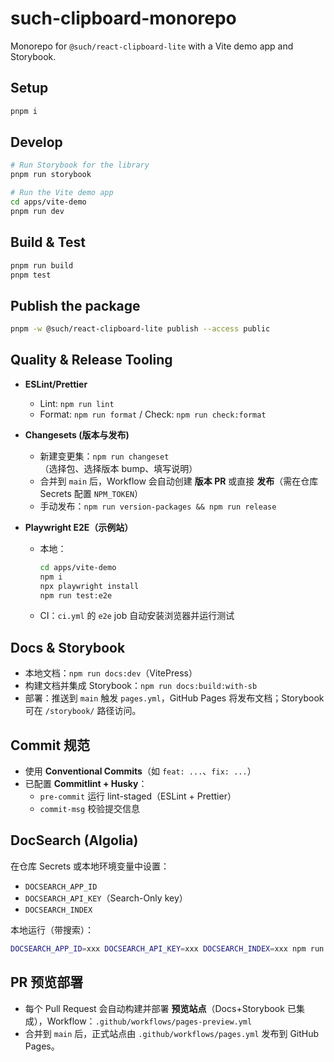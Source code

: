 # such-clipboard-monorepo

Monorepo for `@such/react-clipboard-lite` with a Vite demo app and Storybook.

## Setup

```bash
pnpm i
```

## Develop

```bash
# Run Storybook for the library
pnpm run storybook

# Run the Vite demo app
cd apps/vite-demo
pnpm run dev
```

## Build & Test

```bash
pnpm run build
pnpm test
```

## Publish the package

```bash
pnpm -w @such/react-clipboard-lite publish --access public
```

## Quality & Release Tooling

- **ESLint/Prettier**
  - Lint: `npm run lint`
  - Format: `npm run format` / Check: `npm run check:format`

- **Changesets (版本与发布)**
  - 新建变更集：`npm run changeset`（选择包、选择版本 bump、填写说明）
  - 合并到 `main` 后，Workflow 会自动创建 **版本 PR** 或直接 **发布**（需在仓库 Secrets 配置 `NPM_TOKEN`）
  - 手动发布：`npm run version-packages && npm run release`

- **Playwright E2E（示例站）**
  - 本地：
    ```bash
    cd apps/vite-demo
    npm i
    npx playwright install
    npm run test:e2e
    ```
  - CI：`ci.yml` 的 `e2e` job 自动安装浏览器并运行测试

## Docs & Storybook

- 本地文档：`npm run docs:dev`（VitePress）
- 构建文档并集成 Storybook：`npm run docs:build:with-sb`
- 部署：推送到 `main` 触发 `pages.yml`，GitHub Pages 将发布文档；Storybook 可在 `/storybook/` 路径访问。

## Commit 规范

- 使用 **Conventional Commits**（如 `feat: ...`、`fix: ...`）
- 已配置 **Commitlint + Husky**：
  - `pre-commit` 运行 lint-staged（ESLint + Prettier）
  - `commit-msg` 校验提交信息

## DocSearch (Algolia)

在仓库 Secrets 或本地环境变量中设置：

- `DOCSEARCH_APP_ID`
- `DOCSEARCH_API_KEY`（Search-Only key）
- `DOCSEARCH_INDEX`

本地运行（带搜索）：

```bash
DOCSEARCH_APP_ID=xxx DOCSEARCH_API_KEY=xxx DOCSEARCH_INDEX=xxx npm run docs:dev
```

## PR 预览部署

- 每个 Pull Request 会自动构建并部署 **预览站点**（Docs+Storybook 已集成），Workflow：`.github/workflows/pages-preview.yml`
- 合并到 `main` 后，正式站点由 `.github/workflows/pages.yml` 发布到 GitHub Pages。
